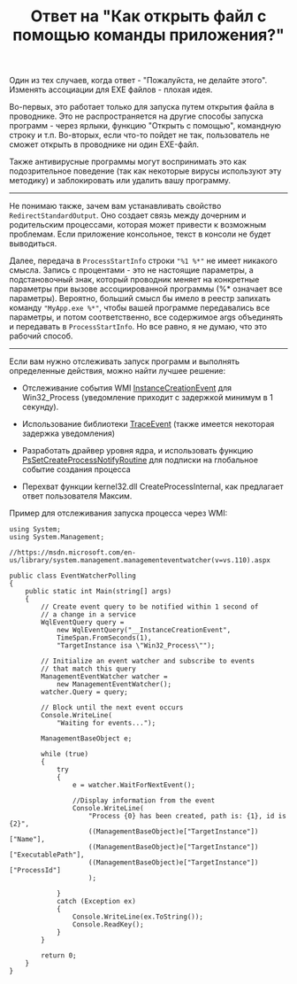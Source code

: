 ﻿---
title: "Ответ на \"Как открыть файл с помощью команды приложения?\""
se.owner.user_id: 240512
se.owner.display_name: "MSDN.WhiteKnight"
se.owner.link: "https://ru.stackoverflow.com/users/240512/msdn-whiteknight"
se.answer_id: 769179
se.question_id: 767263
se.post_type: answer
se.score: 1
se.is_accepted: True
---
<p>Один из тех случаев, когда ответ - "Пожалуйста, не делайте этого". Изменять ассоциации для EXE файлов - плохая идея.</p>

<p>Во-первых, это работает только для запуска путем открытия файла в проводнике. Это не распространяется на другие способы запуска программ - через ярлыки, функцию "Открыть с помощью", командную строку и т.п. Во-вторых, если что-то пойдет не так, пользователь не сможет открыть в проводнике ни один EXE-файл.</p>

<p>Также антивирусные программы могут воспринимать это как подозрительное поведение (так как некоторые вирусы используют эту методику) и заблокировать или удалить вашу программу. </p>

<hr>

<p>Не понимаю также, зачем вам устанавливать свойство <code>RedirectStandardOutput</code>. Оно создает связь между дочерним и родительским процессами, которая может привести к возможным проблемам. Если приложение консольное, текст в консоли не будет выводиться. </p>

<p>Далее, передача в <code>ProcessStartInfo</code> строки <code>"%1 %*"</code> не имеет никакого смысла. Запись с процентами - это не настоящие параметры, а подстановочный знак, который проводник меняет на конкретные параметры при вызове ассоциированной программы (%* означает все параметры). Вероятно, больший смысл бы имело в реестр запихать команду <code>"MyApp.exe %*"</code>, чтобы вашей программе передавались все параметры, и потом соответственно, все содержимое args объединять и передавать в <code>ProcessStartInfo</code>. Но все равно, я не думаю, что это рабочий способ.</p>

<hr>

<p>Если вам нужно отслеживать запуск программ и выполнять определенные действия, можно найти лучшее решение:</p>

<ul>
<li><p>Отслеживание события WMI <a href="https://msdn.microsoft.com/en-us/library/aa394649(v=vs.85).aspx" rel="nofollow noreferrer">InstanceCreationEvent</a> для Win32_Process (уведомление приходит с задержкой минимум в 1 секунду).</p></li>
<li><p>Использование библиотеки <a href="https://blogs.msdn.microsoft.com/vancem/2013/03/09/using-traceevent-to-mine-information-in-os-registered-etw-providers/" rel="nofollow noreferrer">TraceEvent</a> (также имеется некоторая задержка уведомления)</p></li>
<li><p>Разработать драйвер уровня ядра, и использовать функцию <a href="https://msdn.microsoft.com/en-us/library/windows/hardware/ff559951(v=vs.85).aspx" rel="nofollow noreferrer">PsSetCreateProcessNotifyRoutine</a> для подписки на глобальное событие создания процесса </p></li>
<li><p>Перехват функции kernel32.dll CreateProcessInternal, как предлагает ответ пользователя Максим.</p></li>
</ul>

<p>Пример для отслеживания запуска процесса через WMI:</p>

<pre><code>using System;
using System.Management;

//https://msdn.microsoft.com/en-us/library/system.management.managementeventwatcher(v=vs.110).aspx

public class EventWatcherPolling
{
    public static int Main(string[] args)
    {
        // Create event query to be notified within 1 second of 
        // a change in a service
        WqlEventQuery query =
            new WqlEventQuery("__InstanceCreationEvent",
            TimeSpan.FromSeconds(1),
            "TargetInstance isa \"Win32_Process\"");

        // Initialize an event watcher and subscribe to events 
        // that match this query
        ManagementEventWatcher watcher =
            new ManagementEventWatcher();
        watcher.Query = query;        

        // Block until the next event occurs         
        Console.WriteLine(
            "Waiting for events...");

        ManagementBaseObject e;

        while (true)
        {
            try
            {
                e = watcher.WaitForNextEvent();

                //Display information from the event
                Console.WriteLine(
                    "Process {0} has been created, path is: {1}, id is {2}",
                    ((ManagementBaseObject)e["TargetInstance"])["Name"],
                    ((ManagementBaseObject)e["TargetInstance"])["ExecutablePath"],
                    ((ManagementBaseObject)e["TargetInstance"])["ProcessId"]
                    );

            }
            catch (Exception ex)
            {
                Console.WriteLine(ex.ToString());
                Console.ReadKey();
            }
        }        

        return 0;
    }
}
</code></pre>
